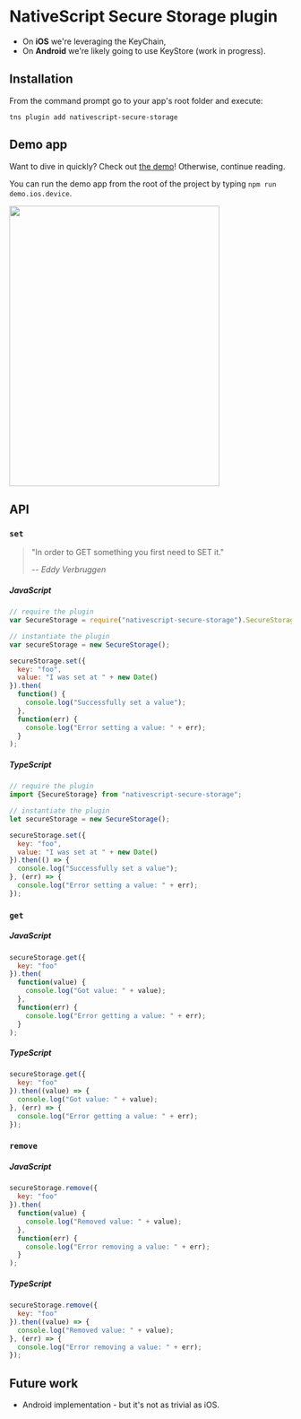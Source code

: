# NativeScript Secure Storage plugin

* On __iOS__ we're leveraging the KeyChain,
* On __Android__ we're likely going to use KeyStore (work in progress).

## Installation
From the command prompt go to your app's root folder and execute:

```
tns plugin add nativescript-secure-storage
```

## Demo app
Want to dive in quickly? Check out [the demo](demo)! Otherwise, continue reading.

You can run the demo app from the root of the project by typing `npm run demo.ios.device`.

<img src="https://raw.githubusercontent.com/EddyVerbruggen/nativescript-secure-storage/master/screenshots/ios-demo.png" width="375px" height="500px"/>

## API

### `set`
> "In order to GET something you first need to SET it."
>
> -- _Eddy Verbruggen_


##### JavaScript
```js
// require the plugin
var SecureStorage = require("nativescript-secure-storage").SecureStorage;

// instantiate the plugin
var secureStorage = new SecureStorage();

secureStorage.set({
  key: "foo",
  value: "I was set at " + new Date()
}).then(
  function() {
    console.log("Successfully set a value");
  },
  function(err) {
    console.log("Error setting a value: " + err);
  }
);
```

##### TypeScript
```js
// require the plugin
import {SecureStorage} from "nativescript-secure-storage";

// instantiate the plugin
let secureStorage = new SecureStorage();

secureStorage.set({
  key: "foo",
  value: "I was set at " + new Date()
}).then(() => {
  console.log("Successfully set a value");
}, (err) => {
  console.log("Error setting a value: " + err);
});
```

### `get`

##### JavaScript
```js
secureStorage.get({
  key: "foo"
}).then(
  function(value) {
    console.log("Got value: " + value);
  },
  function(err) {
    console.log("Error getting a value: " + err);
  }
);
```

##### TypeScript
```js
secureStorage.get({
  key: "foo"
}).then((value) => {
  console.log("Got value: " + value);
}, (err) => {
  console.log("Error getting a value: " + err);
});
```

### `remove`

##### JavaScript
```js
secureStorage.remove({
  key: "foo"
}).then(
  function(value) {
    console.log("Removed value: " + value);
  },
  function(err) {
    console.log("Error removing a value: " + err);
  }
);
```

##### TypeScript
```js
secureStorage.remove({
  key: "foo"
}).then((value) => {
  console.log("Removed value: " + value);
}, (err) => {
  console.log("Error removing a value: " + err);
});
```

## Future work
* Android implementation - but it's not as trivial as iOS.